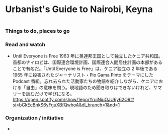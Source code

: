 # Urbanist's Guide to Nairobi, Keyna

![]()

### Things to do, places to go

### Read and watch

- Until Everyone is Free
  1963 年に英連邦王国として独立したケニア共和国。首都のナイロビは、国際連合環境計画、国際連合人間居住計画の本部があることで有名だ。「Until Everyone is Free」は、ケニア独立の 2 年後である 1965 年に殺害されたジャーナリスト・Pio Gama Pinto をテーマにした Podcast 番組。忘れ去られた活動家たちの物語を紹介しながら、ケニアにおける「自由」の意味を問う。現地語のため聞き取りはできないけれど、サマリーを読むだけで学びになる。
  https://open.spotify.com/show/1eporYruiNiuOJU6y62O9t?si=bGkEcBnkS6yFguXBfQwhoA&dl_branch=1&nd=1

### Organization / initiative

-
